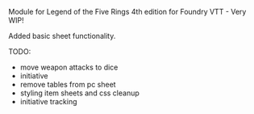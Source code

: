 Module for Legend of the Five Rings 4th edition for Foundry VTT - Very WIP!

Added basic sheet functionality.

TODO:
  - move weapon attacks to dice
  - initiative
  - remove tables from pc sheet
  - styling item sheets and css cleanup
  - initiative tracking
